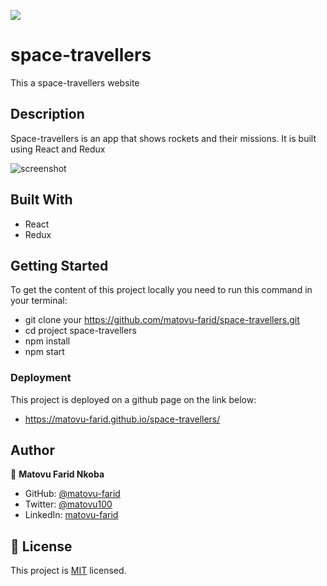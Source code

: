![](https://img.shields.io/badge/Microverse-blueviolet)

# space-travellers

This a space-travellers website

## Description
Space-travellers is an app that shows rockets and their missions. It is built using React and Redux

![screenshot](./screenshot.PNG)



## Built With

- React
- Redux

## Getting Started
To get the content of this project locally you need to run this command in your terminal:
- git clone your https://github.com/matovu-farid/space-travellers.git
- cd project space-travellers
- npm install
- npm start
### Deployment
This project is deployed on a github page on the link below:
- https://matovu-farid.github.io/space-travellers/

## Author

👤 **Matovu Farid Nkoba**

- GitHub: [@matovu-farid](https://github.com/matovu-farid)
- Twitter: [@matovu100](https://twitter.com/matovu100)
- LinkedIn: [matovu-farid](https://www.linkedin.com/in/matovu-farid-48b80257)

## 📝 License

This project is [MIT](./MIT.md) licensed.

